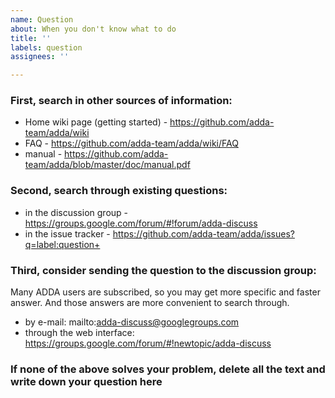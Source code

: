 ```yaml
---
name: Question
about: When you don't know what to do
title: ''
labels: question
assignees: ''

---
```


### First, search in other sources of information:
* Home wiki page (getting started) - https://github.com/adda-team/adda/wiki
* FAQ - https://github.com/adda-team/adda/wiki/FAQ
* manual - https://github.com/adda-team/adda/blob/master/doc/manual.pdf

### Second, search through existing questions:
* in the discussion group - https://groups.google.com/forum/#!forum/adda-discuss
* in the issue tracker - https://github.com/adda-team/adda/issues?q=label:question+

### Third, consider sending the question to the discussion group:
Many ADDA users are subscribed, so you may get more specific and faster answer. And those answers are more convenient to search through.
* by e-mail: mailto:adda-discuss@googlegroups.com
* through the web interface: https://groups.google.com/forum/#!newtopic/adda-discuss

### If none of the above solves your problem, delete all the text and write down your question here
